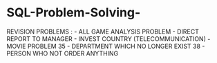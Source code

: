 # SQL-Problem-Solving-


REVISION PROBLEMS :
      - ALL GAME ANALYSIS PROBLEM
      - DIRECT REPORT TO MANAGER
      - INVEST COUNTRY (TELECOMMUNICATION)
      - MOVIE PROBLEM 35
      - DEPARTMENT WHICH NO LONGER EXIST 38
      - PERSON WHO NOT ORDER ANYTHING
